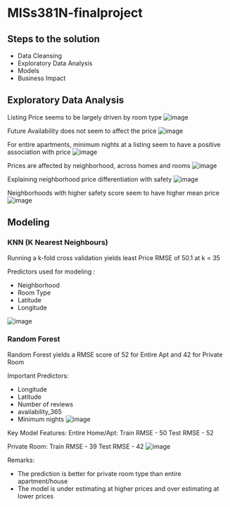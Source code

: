 # MISs381N-finalproject

## Steps to the solution
- Data Cleansing
- Exploratory Data Analysis
- Models
- Business Impact

## Exploratory Data Analysis
Listing Price seems to be largely driven by room type 
![image](https://user-images.githubusercontent.com/20616274/128670754-8bbfd36d-7f99-4baa-824a-d794b2689e1b.png)

Future Availability does not seem to affect the price
![image](https://user-images.githubusercontent.com/20616274/128670786-6d1956e6-74f7-4954-92b7-fb2a78f2dbc6.png)

For entire apartments, minimum nights at a listing seem to have a positive association with price
![image](https://user-images.githubusercontent.com/20616274/128670800-fd2dba10-64f6-4b3f-a345-bfcf13c36528.png)

Prices are affected by neighborhood, across homes and rooms
![image](https://user-images.githubusercontent.com/20616274/128670971-f38a8361-d60d-4eb9-89d4-5d73100e0cef.png)

Explaining neighborhood price differentiation with safety
![image](https://user-images.githubusercontent.com/20616274/128670902-c854c92c-f667-4633-bab5-d7d2af2a0def.png)

Neighborhoods with higher safety score seem to have higher mean price
![image](https://user-images.githubusercontent.com/20616274/128671029-117db4ab-0867-4e57-b635-3984e940482c.png)

## Modeling
### KNN (K Nearest Neighbours)
Running a k-fold cross validation yields least Price RMSE of 50.1 at k = 35

Predictors used for modeling : 
- Neighborhood 
- Room Type 
- Latitude 
- Longitude

![image](https://user-images.githubusercontent.com/20616274/128671204-9c169807-eb38-4507-a862-78544f167507.png)

### Random Forest
Random Forest yields a RMSE score of 52 for Entire Apt and 42 for Private Room

Important Predictors:
- Longitude
- Latitude
- Number of reviews
- availability_365
- Minimum nights
![image](https://user-images.githubusercontent.com/20616274/128671691-117abfa1-12fa-43bc-8a9a-c8d4c92eb1cf.png)


Key Model Features:
Entire Home/Apt:
Train RMSE -  50
Test RMSE - 52

Private Room:
Train RMSE -  39
Test RMSE - 42
![image](https://user-images.githubusercontent.com/20616274/128671472-92e46e2b-ca62-4913-ab1f-523e9b3ace93.png)


Remarks:
- The prediction is better for private room type than entire apartment/house
- The model is under estimating at higher prices and over estimating at lower prices




